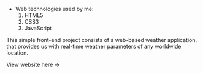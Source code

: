 * Web technologies used by me:
  1. HTML5
  2. CSS3
  3. JavaScript

 This simple front-end project consists of a web-based weather application, that provides us with real-time weather parameters of any worldwide location. 
 
 View website here -> 
